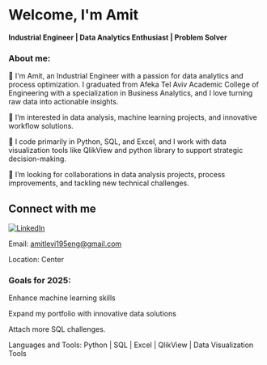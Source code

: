 # Welcome, I'm Amit 
**Industrial Engineer | Data Analytics Enthusiast | Problem Solver**

### About me:
👋 I'm Amit, an Industrial Engineer with a passion for data analytics and process optimization. I graduated from Afeka Tel Aviv Academic College of Engineering with a specialization in Business Analytics, and I love turning raw data into actionable insights.

👀 I’m interested in data analysis, machine learning projects, and innovative workflow solutions.

🌱 I code primarily in Python, SQL, and Excel, and I work with data visualization tools like QlikView and python library to support strategic decision-making.

💞️ I’m looking for collaborations in data analysis projects, process improvements, and tackling new technical challenges.

## Connect with me

[![LinkedIn](https://img.icons8.com/color/48/000000/linkedin.png)](https://www.linkedin.com/in/amit-levi-aa3609230/)

Email: amitlevi195eng@gmail.com

Location: Center

### Goals for 2025:

Enhance machine learning skills

Expand my portfolio with innovative data solutions

Attach more SQL challenges.

Languages and Tools:
Python | SQL | Excel | QlikView | Data Visualization Tools
